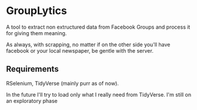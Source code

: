 # GroupLytics

A tool to extract non extructured data from Facebook Groups and process it for giving them meaning.

As always, with scrapping, no matter if on the other side you'll have facebook or your local 
newspaper, be gentle with the server.

## Requirements

RSelenium, TidyVerse (mainly purr as of now).

In the future I'll try to load only what I really need from TidyVerse. I'm still on an exploratory phase